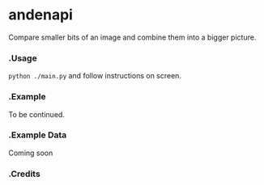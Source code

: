 # andenapi

Compare smaller bits of an image and combine them into a bigger picture.



### .Usage

`python ./main.py` and follow instructions on screen.



### .Example

To be continued.



### .Example Data

Coming soon



### .Credits

